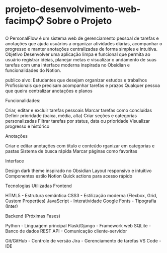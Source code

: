 # projeto-desenvolvimento-web-facimp📋 Sobre o Projeto
O PersonalFlow é um sistema web de gerenciamento pessoal de tarefas e anotações que ajuda usuários a organizar atividades diárias, acompanhar o progresso e manter anotações centralizadas de forma simples e intuitiva.
 Objetivo
Desenvolver uma aplicação limpa e funcional que permita ao usuário registrar ideias, planejar metas e visualizar o andamento de suas tarefas com uma interface moderna inspirada no Obsidian e funcionalidades do Notion.

publico alvo:
Estudantes que desejam organizar estudos e trabalhos
Profissionais que precisam acompanhar tarefas e prazos
Qualquer pessoa que queira centralizar anotações e planos

Funcionalidades:

 Criar, editar e excluir tarefas pessoais
 Marcar tarefas como concluídas
 Definir prioridade (baixa, média, alta)
 Criar seções e categorias personalizadas
 Filtrar tarefas por status, data ou prioridade
 Visualizar progresso e histórico

Anotações

 Criar e editar anotações com título e conteúdo
 rganizar em categorias e pastas
 Sistema de busca rápida
 Marcar páginas como favoritas

Interface

 Design dark theme inspirado no Obsidian
 Layout responsivo e intuitivo
 Componentes estilo Notion
 Quick actions para acesso rápido

 Tecnologias Utilizadas
Frontend

HTML5 - Estrutura semântica
CSS3 - Estilização moderna (Flexbox, Grid, Custom Properties)
JavaScript - Interatividade
Google Fonts - Tipografia (Inter)

Backend (Próximas Fases)

Python - Linguagem principal
Flask/Django - Framework web
SQLite - Banco de dados
REST API - Comunicação cliente-servidor

Git/GitHub - Controle de versão
Jira - Gerenciamento de tarefas
VS Code - IDE
